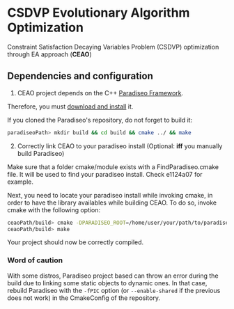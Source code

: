 # CSDVP Evolutionary Algorithm Optimization

Constraint Satisfaction Decaying Variables Problem (CSDVP) optimization through EA approach (**CEAO**)

## Dependencies and configuration

1. CEAO project depends on the C++ [Paradiseo Framework](http://paradiseo.gforge.inria.fr/index.php?).

Therefore, you must [download and install](http://paradiseo.gforge.inria.fr/index.php?n=Download.Download) it.

If you cloned the Paradiseo's repository, do not forget to build it:

```bash
paradiseoPath> mkdir build && cd build && cmake ../ && make
```

2. Correctly link CEAO to your paradiseo install (Optional: **iff** you manually build Paradiseo)

Make sure that a folder cmake/module exists with a FindParadiseo.cmake file. It will be used to find your paradiseo install. Check e1124a07 for example.

Next, you need to locate your paradiseo install while invoking cmake, in order to have the library availables while building CEAO.
To do so, invoke cmake with the following option:

```bash
ceaoPath/build> cmake -DPARADISEO_ROOT=/home/user/your/path/to/paradiseo
ceaoPath/build> make
```

Your project should now be correctly compiled.

### Word of caution
With some distros, Paradiseo project based can throw an error during the build due to linking some static objects to dynamic ones. In that case, rebuild Paradiseo with the `-fPIC` option (or `--enable-shared` if the previous does not work) in the CmakeConfig of the repository.